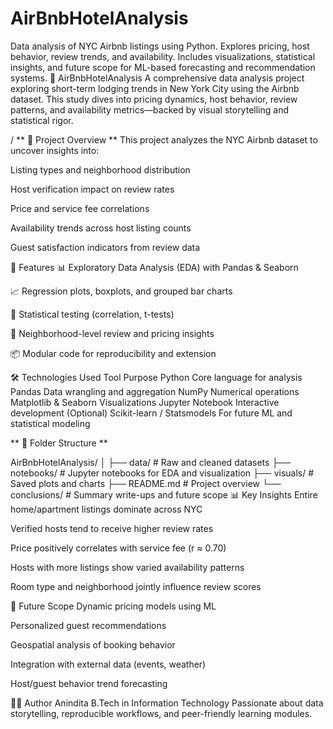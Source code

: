 # AirBnbHotelAnalysis
Data analysis of NYC Airbnb listings using Python. Explores pricing, host behavior, review trends, and availability. Includes visualizations, statistical insights, and future scope for ML-based forecasting and recommendation systems.
🏨 AirBnbHotelAnalysis
A comprehensive data analysis project exploring short-term lodging trends in New York City using the Airbnb dataset. This study dives into pricing dynamics, host behavior, review patterns, and availability metrics—backed by visual storytelling and statistical rigor.

/ ** 📌 Project Overview **
This project analyzes the NYC Airbnb dataset to uncover insights into:

Listing types and neighborhood distribution

Host verification impact on review rates

Price and service fee correlations

Availability trends across host listing counts

Guest satisfaction indicators from review data

🚀 Features
📊 Exploratory Data Analysis (EDA) with Pandas & Seaborn

📈 Regression plots, boxplots, and grouped bar charts

🧮 Statistical testing (correlation, t-tests)

📍 Neighborhood-level review and pricing insights

📦 Modular code for reproducibility and extension

🛠️ Technologies Used
Tool	Purpose
Python	Core language for analysis
Pandas	Data wrangling and aggregation
NumPy	Numerical operations
Matplotlib & Seaborn	Visualizations
Jupyter Notebook	Interactive development
(Optional) Scikit-learn / Statsmodels	For future ML and statistical modeling

**
📁 Folder Structure **
 
AirBnbHotelAnalysis/
│
├── data/                  # Raw and cleaned datasets
├── notebooks/             # Jupyter notebooks for EDA and visualization
├── visuals/               # Saved plots and charts
├── README.md              # Project overview
└── conclusions/           # Summary write-ups and future scope
📊 Key Insights
Entire home/apartment listings dominate across NYC

Verified hosts tend to receive higher review rates

Price positively correlates with service fee (r ≈ 0.70)

Hosts with more listings show varied availability patterns

Room type and neighborhood jointly influence review scores

🔮 Future Scope
Dynamic pricing models using ML

Personalized guest recommendations

Geospatial analysis of booking behavior

Integration with external data (events, weather)

Host/guest behavior trend forecasting

🙋‍♀️ Author
Anindita B.Tech in Information Technology Passionate about data storytelling, reproducible workflows, and peer-friendly learning modules.
